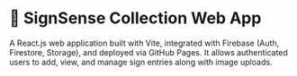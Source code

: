 # 🚦 SignSense Collection Web App

A React.js web application built with Vite, integrated with Firebase (Auth, Firestore, Storage), and deployed via GitHub Pages. It allows authenticated users to add, view, and manage sign entries along with image uploads.
